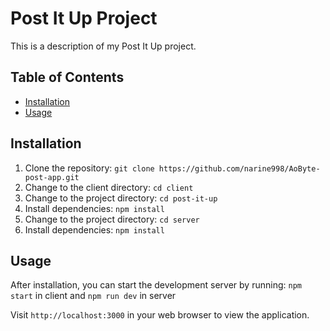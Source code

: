 # Post It Up Project

This is a description of my Post It Up project.

## Table of Contents

- [Installation](#installation)
- [Usage](#usage)

## Installation

1. Clone the repository: `git clone https://github.com/narine998/AoByte-post-app.git`
2. Change to the client directory: `cd client`
3. Change to the project directory: `cd post-it-up`
4. Install dependencies: `npm install`
5. Change to the project directory: `cd server`
6. Install dependencies: `npm install`

## Usage

After installation, you can start the development server by running: `npm start` in client
and `npm run dev` in server

Visit `http://localhost:3000` in your web browser to view the application.
